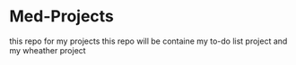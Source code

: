 # Med-Projects
this repo for my projects 
this repo will be containe my to-do list project and my wheather project
